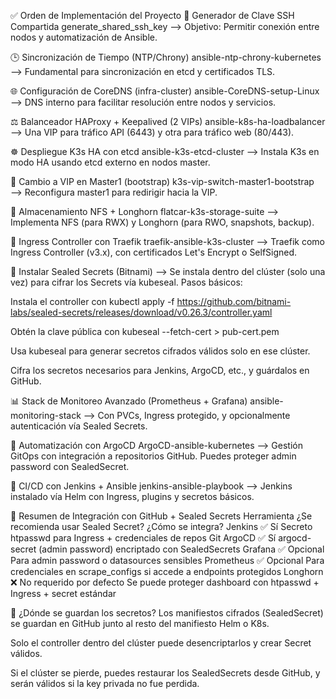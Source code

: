 ✅ Orden de Implementación del Proyecto
🔐 Generador de Clave SSH Compartida
generate_shared_ssh_key
⟶ Objetivo: Permitir conexión entre nodos y automatización de Ansible.

🕒 Sincronización de Tiempo (NTP/Chrony)
ansible-ntp-chrony-kubernetes
⟶ Fundamental para sincronización en etcd y certificados TLS.

🌐 Configuración de CoreDNS (infra-cluster)
ansible-CoreDNS-setup-Linux
⟶ DNS interno para facilitar resolución entre nodos y servicios.

⚖️ Balanceador HAProxy + Keepalived (2 VIPs)
ansible-k8s-ha-loadbalancer
⟶ Una VIP para tráfico API (6443) y otra para tráfico web (80/443).

☸️ Despliegue K3s HA con etcd
ansible-k3s-etcd-cluster
⟶ Instala K3s en modo HA usando etcd externo en nodos master.

🧩 Cambio a VIP en Master1 (bootstrap)
k3s-vip-switch-master1-bootstrap
⟶ Reconfigura master1 para redirigir hacia la VIP.

💾 Almacenamiento NFS + Longhorn
flatcar-k3s-storage-suite
⟶ Implementa NFS (para RWX) y Longhorn (para RWO, snapshots, backup).

🚪 Ingress Controller con Traefik
traefik-ansible-k3s-cluster
⟶ Traefik como Ingress Controller (v3.x), con certificados Let's Encrypt o SelfSigned.

🔐 Instalar Sealed Secrets (Bitnami)
⟶ Se instala dentro del clúster (solo una vez) para cifrar los Secrets vía kubeseal.
Pasos básicos:

Instala el controller con kubectl apply -f https://github.com/bitnami-labs/sealed-secrets/releases/download/v0.26.3/controller.yaml

Obtén la clave pública con kubeseal --fetch-cert > pub-cert.pem

Usa kubeseal para generar secretos cifrados válidos solo en ese clúster.

Cifra los secretos necesarios para Jenkins, ArgoCD, etc., y guárdalos en GitHub.

📊 Stack de Monitoreo Avanzado (Prometheus + Grafana)
ansible-monitoring-stack
⟶ Con PVCs, Ingress protegido, y opcionalmente autenticación vía Sealed Secrets.

🚀 Automatización con ArgoCD
ArgoCD-ansible-kubernetes
⟶ Gestión GitOps con integración a repositorios GitHub. Puedes proteger admin password con SealedSecret.

🔄 CI/CD con Jenkins + Ansible
jenkins-ansible-playbook
⟶ Jenkins instalado vía Helm con Ingress, plugins y secretos básicos.

🚀 Resumen de Integración con GitHub + Sealed Secrets
Herramienta	¿Se recomienda usar Sealed Secret?	¿Cómo se integra?
Jenkins	✅ Sí	Secreto htpasswd para Ingress + credenciales de repos Git
ArgoCD	✅ Sí	argocd-secret (admin password) encriptado con SealedSecrets
Grafana	✅ Opcional	Para admin password o datasources sensibles
Prometheus	✅ Opcional	Para credenciales en scrape_configs si accede a endpoints protegidos
Longhorn	❌ No requerido por defecto	Se puede proteger dashboard con htpasswd + Ingress + secret estándar

🔐 ¿Dónde se guardan los secretos?
Los manifiestos cifrados (SealedSecret) se guardan en GitHub junto al resto del manifiesto Helm o K8s.

Solo el controller dentro del clúster puede desencriptarlos y crear Secret válidos.

Si el clúster se pierde, puedes restaurar los SealedSecrets desde GitHub, y serán válidos si la key privada no fue perdida.